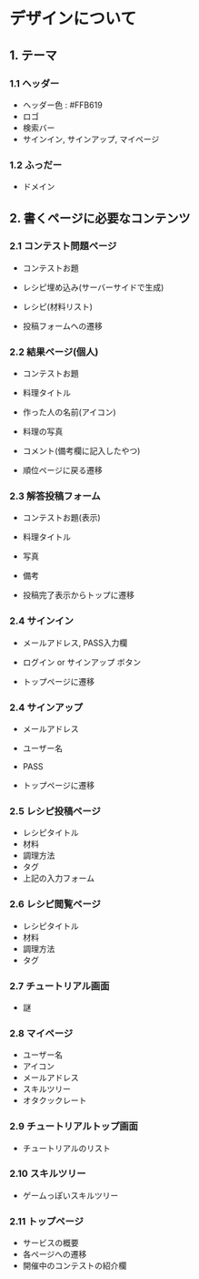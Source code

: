 # デザインについて
## 1. テーマ
### 1.1 ヘッダー
- ヘッダー色 : #FFB619
- ロゴ
- 検索バー
- サインイン, サインアップ, マイページ

### 1.2 ふっだー
- ドメイン

## 2. 書くページに必要なコンテンツ

### 2.1 コンテスト問題ページ
- コンテストお題
- レシピ埋め込み(サーバーサイドで生成)
- レシピ(材料リスト)

- 投稿フォームへの遷移

### 2.2 結果ページ(個人)
- コンテストお題
- 料理タイトル
- 作った人の名前(アイコン)
- 料理の写真
- コメント(備考欄に記入したやつ)

- 順位ページに戻る遷移

### 2.3 解答投稿フォーム
- コンテストお題(表示)
- 料理タイトル
- 写真
- 備考

- 投稿完了表示からトップに遷移

### 2.4 サインイン
- メールアドレス, PASS入力欄

- ログイン or サインアップ ボタン
- トップページに遷移

### 2.4 サインアップ
- メールアドレス
- ユーザー名
- PASS

- トップページに遷移

### 2.5 レシピ投稿ページ
- レシピタイトル
- 材料
- 調理方法
- タグ
- 上記の入力フォーム

### 2.6 レシピ閲覧ページ
- レシピタイトル
- 材料
- 調理方法
- タグ

### 2.7 チュートリアル画面
- 謎

### 2.8 マイページ
- ユーザー名
- アイコン
- メールアドレス
- スキルツリー
- オタクックレート

### 2.9 チュートリアルトップ画面
- チュートリアルのリスト

### 2.10 スキルツリー
- ゲームっぽいスキルツリー

### 2.11 トップページ
- サービスの概要
- 各ページへの遷移
- 開催中のコンテストの紹介欄
